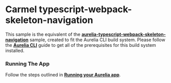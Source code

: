 # Carmel typescript-webpack-skeleton-navigation

This sample is the equivalent of the **[aurelia-typescript-webpack-skeleton-navigation](https://github.com/aurelia/skeleton-navigation/tree/master/skeleton-typescript-webpack)** sample, created to fit the Aurelia CLI build system. Please follow the **[Aurelia CLI](http://aurelia.io/docs/build-systems/aurelia-cli)** guide to get all of the prerequisites for this build system installed.

### Running The App

Follow the steps outlined in **[Running your Aurelia app](http://aurelia.io/docs/build-systems/aurelia-cli#running-your-aurelia-app)**.
